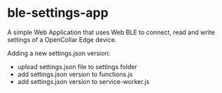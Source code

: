 # ble-settings-app
A simple Web Application that uses Web BLE to connect, read and write settings of a OpenCollar Edge device.

Adding a new settings.json version:
- upload settings.json file to settings folder
- add settings.json version to functions.js
- add settings.json version to service-worker.js
